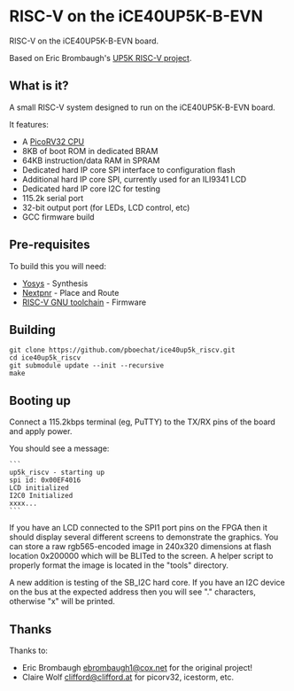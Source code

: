 # RISC-V on the iCE40UP5K-B-EVN

RISC-V on the iCE40UP5K-B-EVN board.

Based on Eric Brombaugh's [UP5K RISC-V project](https://github.com/emeb/up5k_riscv).

## What is it?

A small RISC-V system designed to run on the iCE40UP5K-B-EVN board. 

It features:

* A [PicoRV32 CPU](https://github.com/YosysHQ/picorv32)
* 8KB of boot ROM in dedicated BRAM
* 64KB instruction/data RAM in SPRAM
* Dedicated hard IP core SPI interface to configuration flash
* Additional hard IP core SPI, currently used for an ILI9341 LCD
* Dedicated hard IP core I2C for testing
* 115.2k serial port
* 32-bit output port (for LEDs, LCD control, etc)
* GCC firmware build

## Pre-requisites

To build this you will need:

* [Yosys](https://github.com/YosysHQ/yosys) - Synthesis
* [Nextpnr](https://github.com/YosysHQ/nextpnr) - Place and Route
* [RISC-V GNU toolchain](https://github.com/riscv-collab/riscv-gnu-toolchain) - Firmware

## Building

	git clone https://github.com/pboechat/ice40up5k_riscv.git
	cd ice40up5k_riscv
	git submodule update --init --recursive
	make

## Booting up

Connect a 115.2kbps terminal (eg, PuTTY) to the TX/RX pins of the board and apply power.

You should see a message:

	```
	up5k_riscv - starting up
	spi id: 0x00EF4016
	LCD initialized
	I2C0 Initialized
	xxxx...
	```
	
If you have an LCD connected to the SPI1 port pins on the FPGA then it should
display several different screens to demonstrate the graphics. You can store
a raw rgb565-encoded image in 240x320 dimensions at flash location 0x200000
which will be BLITed to the screen. A helper script to properly format the
image is located in the "tools" directory.

A new addition is testing of the SB_I2C hard core. If you have an I2C device
on the bus at the expected address then you will see "." characters, otherwise
"x" will be printed.

## Thanks

Thanks to:

* Eric Brombaugh <ebrombaugh1@cox.net> for the original project!
* Claire Wolf <clifford@clifford.at> for picorv32, icestorm, etc.
